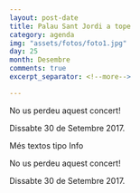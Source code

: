 ```yaml
---
layout: post-date
title: Palau Sant Jordi a tope
category: agenda
img: "assets/fotos/foto1.jpg"
day: 25
month: Desembre
comments: true
excerpt_separator: <!--more-->

---
```


No us perdeu aquest concert!

Dissabte 30 de Setembre 2017.

<!--more-->

Més textos tipo Info

No us perdeu aquest concert!

Dissabte 30 de Setembre 2017.